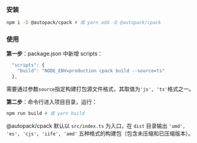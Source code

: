 ### 安装

```bash
npm i -D @autopack/cpack # 或 yarn add -D @autopack/cpack
```

### 使用

**第一步**：package.json 中新增 scripts：

```js
  "scripts": {
    "build": "NODE_ENV=production cpack build --source=ts"
  },
```

需要通过参数`source`指定构建打包源文件格式，其取值为`'js', 'ts'`格式之一。

**第二步**：命令行进入项目目录，运行：

```bash
npm run build # 或 yarn build
```

@autopack/cpack 默认以 `src/index.ts` 为入口，在 `dist` 目录输出 `'umd', 'es', 'cjs', 'iife', 'amd'` 五种格式的构建包（包含未压缩和已压缩版本）。